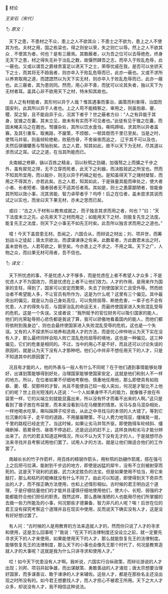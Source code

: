 📖 材论

_王安石〔宋代〕_

_🏷️ 原文：_

&nbsp;&nbsp; 天下之患，不患材之不众，患上之人不欲其众；不患士之不欲为，患上之人不使其为也。夫材之用，国之栋梁也，得之则安以荣，失之则亡以辱。然上之人不欲其众﹑不使其为者，何也？是有三蔽焉。其敢蔽者，以为吾之位可以去辱绝危，终身无天下之患，材之得失无补于治乱之数，故偃然肆吾之志，而卒入于败乱危辱，此一蔽也。又或以谓吾之爵禄贵富足以诱天下之士，荣辱忧戚在我，是否可以坐骄天下之士，而其将无不趋我者，则亦卒入于败乱危辱而已，此亦一蔽也。又或不求所以养育取用之道，而諰諰然以为天下实无材，则亦卒入于败乱危辱而已，此亦一蔽也。此三蔽者，其为患则同。然而，用心非不善，而犹可以论其失者，独以天下为无材者耳。盖其心非不欲用天下之材，特未知其故也。

&nbsp;&nbsp; 且人之有材能者，其形何以异于人哉？惟其遇事而事治，画策而利害得，治国而国安利，此其所以异于人者也。上之人苟不能精察之、审用之，则虽抱皋、夔、稷、契之智，且不能自异于众，况其下者乎？世之蔽者方曰：“人之有异能于其身，犹锥之在囊，其末立见，故未有有实而不可见者也。”此徒有见于锥之在囊，而固未睹夫马之在厩也。驽骥杂处，其所以饮水食刍，嘶鸣蹄啮，求其所以异者盖寡。及其引重车，取夷路，不屡策，不烦御，一顿其辔而千里已至矣。当是之时，使驽马并驱，则虽倾轮绝勒，败筋伤骨，不舍昼夜而追之， 辽乎其不可以及也，夫然后骐骥騕褭与驽骀别矣。古之人君，知其如此，故不以天下为无材，尽其道以求而试之耳。试之之道，在当其所能而已。

&nbsp;&nbsp; 夫南越之修簳，镞以百炼之精金，羽以秋鹗之劲翮，加强驽之上而彍之千步之外，虽有犀兕之捍，无不立穿而死者，此天下之利器，而决胜觌武之所宝也。然而不知其所宜用，而以敲扑，则无以异于朽槁之梃也。是知虽得天下之瑰材桀智，而用之不得其方，亦若此矣。古之人君，知其如此，于是铢量其能而审处之，使大者小者、长者短者、强者弱者无不适其任者焉。其如是，则士之愚蒙鄙陋者，皆能奋其所知以效小事，况其贤能、智力卓荦者乎？呜呼！后之在位者，盖未尝求其说而试之以实也，而坐曰天下果无材，亦未之思而已矣。

&nbsp;&nbsp; 或曰：“古之人于材有以教育成就之，而子独言其求而用之者，何也？”曰：“天下法度未立之先，必先索天下之材而用之；如能用天下之材，则能复先生之法度。能复先王之法度，则天下之小事无不如先王时矣。此吾所以独言求而用之之道也。”

&nbsp;&nbsp; 噫！今天下盖尝患无材。吾闻之，六国合从，而辩说之材出；刘、项并世，而筹划战斗之徒起；唐太宗欲治，而谟谋谏诤之佐来。此数辈者，方此数君未出之时，盖未尝有也。人君苟欲之，斯至矣。今亦患上之不求之、不用之耳。天下之广，人物之众，而曰果无材可用者，吾不信也。

_🏷️ 译文：_

&nbsp;&nbsp; 天下所忧虑的事，不是忧虑人才不够多，而是忧虑在上者不希望人才众多；不是忧虑人才不为国效力，而是忧虑在上者不让他们效力。人才的作用，是用来作为国家的支柱，得到了，国家可以安定而繁荣，失去了则使国家灭亡且受外辱。然而统治者不希望能人多，不让官员有所作为，这是为什么呢？这里有三个偏见。其中最突出的偏见，就是认为自己身处高位，可以免除屈辱、断绝危害，一辈子也不会有忧患，人才的得失与否，与国家治乱的命运无关，而最终使国家进入失败混乱受辱的危机，这是一个失误。又或者说：“我所赋予的官位财务可以吸引国家的能人，他们的光荣耻辱担心悲伤都是我说了算，我可以骄傲地看着国内的能人，而他们都将依附到我身边”，则也会最终使国家进入失败混乱受辱的危机，这也是一个失误。又有的人不探求所以培养和选用人才的方法，而是忧心仲忡地认为天下实在没有人才，那么最终同样会陷人败亡混乱危险屈辱的境地，这也是一种偏见。这三种偏见，它们的危害是相同的。不过，当中的用心不是不好，而且还可以讨论失误的原因的，就是认为天下没有人才那种吧。他们心中并非不想任用天下的人才，只是不知道其中的原因罢了。

&nbsp;&nbsp; 况且有才能的人，他的外表与一般人有什么不同呢？在于他们遇到事情能够处理好，出谋划策能够得到好处，治理国家能够使国家安定，这就是他们和别人不一样的地方。所以，在位者如果不仔细地考察他、慎重地任用他，那么即使具有如抱皋、夔、稷、契那样的才智，尚且不能使自己较一般人突出，何况是才智比不上他们的呢？世上目光短浅的人还说：“一个人如果身怀不凡的能力，就像锥子放在布袋里一样，它的尖端立刻就能显露出来，所以没有怀才而看不出来的人啊。”这只是看到了锥子放在布袋里，而本来没看到马在马棚里的情景。劣马与良马混杂相处，一样地喝水吃草，嘶叫跺蹄子咬牙齿，从此之中寻找马的本领的人大错了。等到它拉沉重的车子，走平坦的道路，不用屡屡鞭策，不让人费力地驾驭，缰绳晃一晃，千里的路程已经走完了。当这时候，如果让劣马并驾齐驱，即使跑得车轮倾斜、缰绳断掉、筋累骨伤、昼夜不停追赶，还是远远的赶不上，这样良驹和劣马才能分辨出来了。古代的君主知道这种情况，所以不认为天下没有无才的人，于是就想尽办法来寻找并且考察试用他们罢了。试用人才的方法，就是让他们做适合他们的工作罢了。

&nbsp;&nbsp; 南越长长的竹子作箭杆，用百炼的精钢作箭头，用秋鹗的劲翮作箭尾，搭在强弓上之后把弓拉满，能射到千步远的地方，即使是凶猛的犀牛，没有不立刻被射穿而死的。这是天下锐利的武器，武力决定胜负的法宝。但是如果使用不恰当，用它来敲打，那么和枯朽的棍棒就没有什么不同了。由此可以知道，即使得到天下奇异杰出的人才，而不按正确方法使用，也和上述情形相似。古时候的君王明白这个道理，于是仔细估量他们的才能并且谨慎仔细地使用他们，使大小、长短、弱强的才能都能符合他们担任的职责。既然这样，那么愚昧浅陋的人也能用尽他们所掌握的去做一些力所能及的小事，何况那些才德兼备、智力非凡的人呢？唉！后世在位的君王没有探究考察这个道理并且在现实中使用，反而说天下确实没有人才，这是没有好好想过罢了。

&nbsp;&nbsp; 有人问：“古时候的人是用教育的方法来造就人才的，然而你只说了人才的寻求和使用，这是怎么回事呢？”我说：“在天下的法律制度还没设立之前，就一定要先寻求天下的人才来使用，如果能使用天下的人才，那么就能恢复先王的法律制度。能够恢复先王的法律制度，那么天下的小事也会像先王那个时代了，何况是教育造就人才的大事呢？这就是我为什么只讲寻求和使用人才。”

&nbsp;&nbsp; 哎！如今天下忧患没有人才啊。我听说，六国实行合纵政策，而辩论游说的人才出现；刘邦、项羽并起争雄，而出谋献策、勇敢善战的人才涌现；唐太宗想要治理好国家，而多谋善议、敢于谏诤的人才来辅佐。这些人才，都是在那些名主还没出现之时所没有的。如今君王想要找人才，而人才担心不被君王所用。天下之大人才众多，却说没有人才，我不相信这种说法。

